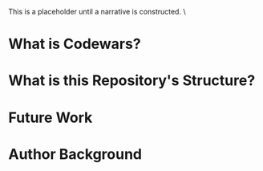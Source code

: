 This is a placeholder until a narrative is constructed. \

# What is Codewars?

# What is this Repository's Structure?

# Future Work

# Author Background